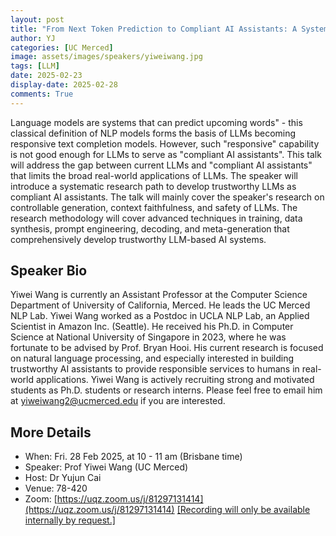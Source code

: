 ```yaml
---
layout: post
title: "From Next Token Prediction to Compliant AI Assistants: A Systematic Path toward Trustworthy Large Language Models"
author: YJ
categories: [UC Merced]
image: assets/images/speakers/yiweiwang.jpg
tags: [LLM]
date: 2025-02-23
display-date: 2025-02-28
comments: True
---
```


Language models are systems that can predict upcoming words" - this classical definition of NLP models forms the basis of LLMs becoming responsive text completion models. However, such "responsive" capability is not good enough for LLMs to serve as "compliant AI assistants". This talk will address the gap between current LLMs and "compliant AI assistants" that limits the broad real-world applications of LLMs. The speaker will introduce a systematic research path to develop trustworthy LLMs as compliant AI assistants. The talk will mainly cover the speaker's research on controllable generation, context faithfulness, and safety of LLMs. The research methodology will cover advanced techniques in training, data synthesis, prompt engineering, decoding, and meta-generation that comprehensively develop trustworthy LLM-based AI systems.

## Speaker Bio

Yiwei Wang is currently an Assistant Professor at the Computer Science Department of University of California, Merced. He leads the UC Merced NLP Lab.  Yiwei Wang worked as a Postdoc in UCLA NLP Lab, an Applied Scientist in Amazon Inc. (Seattle). He received his Ph.D. in Computer Science at National University of Singapore in 2023, where he was fortunate to be advised by Prof. Bryan Hooi. His current research is focused on natural language processing, and especially interested in building trustworthy AI assistants to provide responsible services to humans in real-world applications. Yiwei Wang is actively recruiting strong and motivated students as Ph.D. students or research interns. Please feel free to email him at yiweiwang2@ucmerced.edu if you are interested.

## More Details

- When: Fri. 28 Feb 2025, at 10 - 11 am (Brisbane time)
- Speaker: Prof Yiwei Wang (UC Merced)
- Host: Dr Yujun Cai
- Venue: 78-420
- Zoom: [https://uqz.zoom.us/j/81297131414](https://uqz.zoom.us/j/81297131414) [[Recording will only be available internally by request.]]([https://uqz.zoom.us/rec/share/FqxUTrhEtVuFyF2q7V5_cIZdEvSHgWQUf1TStYC239fMDon3NxnYtDfDsMJcZs4r.-fITaR2MshTrxt1w?startTime=1740701154000])
